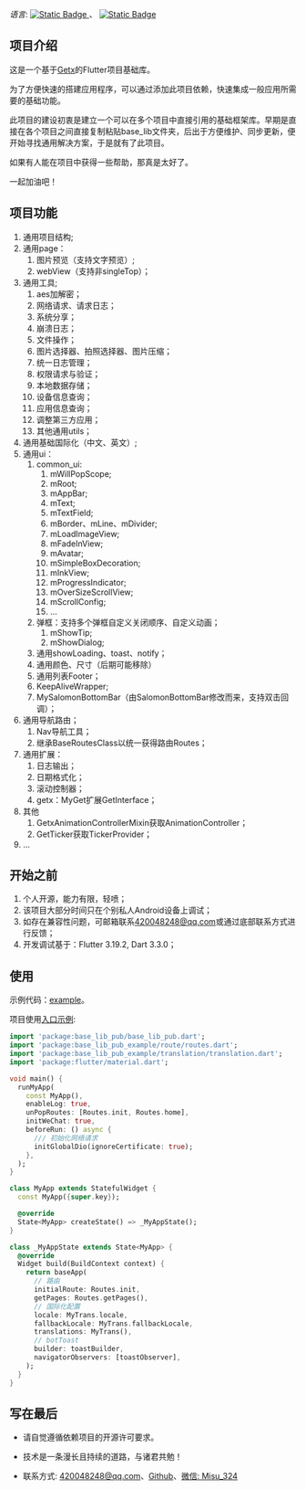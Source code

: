<!--
This README describes the package. If you publish this package to pub.dev,
this README's contents appear on the landing page for your package.

For information about how to write a good package README, see the guide for
[writing package pages](https://dart.dev/guides/libraries/writing-package-pages).

For general information about developing packages, see the Dart guide for
[creating packages](https://dart.dev/guides/libraries/create-library-packages)
and the Flutter guide for
[developing packages and plugins](https://flutter.dev/developing-packages).
-->

_语言_: [![Static Badge](https://img.shields.io/badge/%E4%B8%AD%E6%96%87-Zh--cn-FF0000)
](README.zh-cn.md)、 [![Static Badge](https://img.shields.io/badge/%E8%8B%B1%E6%96%87-En--us-122c60)](README.md)

## 项目介绍

这是一个基于[Getx](https://github.com/jonataslaw/getx/blob/master/README.zh-cn.md)的Flutter项目基础库。

为了方便快速的搭建应用程序，可以通过添加此项目依赖，快速集成一般应用所需要的基础功能。

此项目的建设初衷是建立一个可以在多个项目中直接引用的基础框架库。早期是直接在各个项目之间直接复制粘贴base_lib文件夹，后出于方便维护、同步更新，便开始寻找通用解决方案，于是就有了此项目。

如果有人能在项目中获得一些帮助，那真是太好了。

一起加油吧！

## 项目功能

1. 通用项目结构;
2. 通用page：
    1. 图片预览（支持文字预览）;
    2. webView（支持非singleTop）；
3. 通用工具;
    1. aes加解密；
    2. 网络请求、请求日志；
    3. 系统分享；
    4. 崩溃日志；
    5. 文件操作；
    6. 图片选择器、拍照选择器、图片压缩；
    7. 统一日志管理；
    8. 权限请求与验证；
    9. 本地数据存储；
    10. 设备信息查询；
    11. 应用信息查询；
    12. 调整第三方应用；
    13. 其他通用utils；
4. 通用基础国际化（中文、英文）;
5. 通用ui：
    1. common_ui:
        1. mWillPopScope;
        2. mRoot;
        3. mAppBar;
        4. mText;
        5. mTextField;
        6. mBorder、mLine、mDivider;
        7. mLoadImageView;
        8. mFadeInView;
        9. mAvatar;
        10. mSimpleBoxDecoration;
        11. mInkView;
        12. mProgressIndicator;
        13. mOverSizeScrollView;
        14. mScrollConfig;
        15. ...
    2. 弹框：支持多个弹框自定义关闭顺序、自定义动画；
        1. mShowTip;
        2. mShowDialog;
    3. 通用showLoading、toast、notify；
    4. 通用颜色、尺寸（后期可能移除）
    5. 通用列表Footer；
    6. KeepAliveWrapper;
    7. MySalomonBottomBar（由SalomonBottomBar修改而来，支持双击回调）；
6. 通用导航路由；
    1. Nav导航工具；
    2. 继承BaseRoutesClass以统一获得路由Routes；
7. 通用扩展：
    1. 日志输出；
    2. 日期格式化；
    3. 滚动控制器；
    4. getx：MyGet扩展GetInterface；
8. 其他
    1. GetxAnimationControllerMixin获取AnimationController；
    2. GetTicker获取TickerProvider；
9. ...

## 开始之前

1. 个人开源，能力有限，轻喷；
2. 该项目大部分时间只在个别私人Android设备上调试；
3. 如存在兼容性问题，可邮箱联系[420048248@qq.com](mailto:420048248@qq.com)或通过底部联系方式进行反馈；
4. 开发调试基于：Flutter 3.19.2, Dart 3.3.0；

## 使用

示例代码：[example](example/lib/page/home/view.dart)。

项目使用[入口示例](example/lib/main.dart):

```dart
import 'package:base_lib_pub/base_lib_pub.dart';
import 'package:base_lib_pub_example/route/routes.dart';
import 'package:base_lib_pub_example/translation/translation.dart';
import 'package:flutter/material.dart';

void main() {
  runMyApp(
    const MyApp(),
    enableLog: true,
    unPopRoutes: [Routes.init, Routes.home],
    initWeChat: true,
    beforeRun: () async {
      /// 初始化网络请求
      initGlobalDio(ignoreCertificate: true);
    },
  );
}

class MyApp extends StatefulWidget {
  const MyApp({super.key});

  @override
  State<MyApp> createState() => _MyAppState();
}

class _MyAppState extends State<MyApp> {
  @override
  Widget build(BuildContext context) {
    return baseApp(
      // 路由
      initialRoute: Routes.init,
      getPages: Routes.getPages(),
      // 国际化配置
      locale: MyTrans.locale,
      fallbackLocale: MyTrans.fallbackLocale,
      translations: MyTrans(),
      // botToast
      builder: toastBuilder,
      navigatorObservers: [toastObserver],
    );
  }
}
```

## 写在最后

- 请自觉遵循依赖项目的开源许可要求。

- 技术是一条漫长且持续的道路，与诸君共勉！

- 联系方式: [420048248@qq.com](mailto:420048248@qq.com)、[Github](https://github.com/Static1014/base_lib_pub.git)、[微信: Misu_324]()


